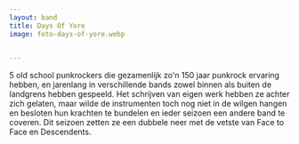 ```yaml
---
layout: band
title: Days Of Yore
image: foto-days-of-yore.webp

    
---
```


5 old school punkrockers die gezamenlijk zo'n 150 jaar punkrock ervaring hebben, en jarenlang in verschillende bands zowel binnen als buiten de landgrens hebben gespeeld. Het schrijven van eigen werk hebben ze achter zich gelaten, maar wilde de instrumenten toch nog niet in de wilgen hangen en besloten hun krachten te bundelen en ieder seizoen een andere band te coveren. Dit seizoen zetten ze een dubbele neer met de vetste van Face to Face en Descendents.
